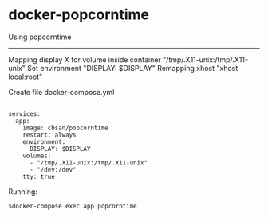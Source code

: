 # docker-popcorntime
Using popcorntime

---
Mapping display X for volume inside container "/tmp/.X11-unix:/tmp/.X11-unix"
Set environment "DISPLAY: $DISPLAY"
Remapping xhost "xhost local:root"

Create file docker-compose.yml
```version: '2'

services:
  app:
    image: cbsan/popcorntime
    restart: always
    environment:
      DISPLAY: $DISPLAY
    volumes:
      - "/tmp/.X11-unix:/tmp/.X11-unix"
      - "/dev:/dev"
    tty: true
```

Running:
``` $ docker-compose up -d
$docker-compose exec app popcorntime
```